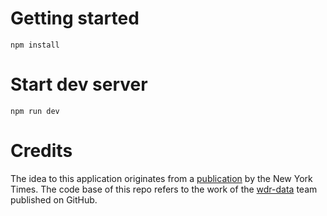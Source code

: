 # Getting started
```
npm install
```

# Start dev server
```
npm run dev
```

# Credits

The idea to this application originates from a [publication](https://www.nytimes.com/interactive/2017/01/15/us/politics/you-draw-obama-legacy.html?_r=0) by the New York Times. The code base of this repo refers to the work of the [wdr-data](https://github.com/wdr-data/you-draw-it) team published on GitHub.

